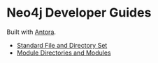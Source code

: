 # Neo4j Developer Guides

Built with [Antora](https://antora.org/).

- [Standard File and Directory Set](https://docs.antora.org/antora/2.3/standard-directories/)
- [Module Directories and Modules](https://docs.antora.org/antora/2.3/module-directories/)